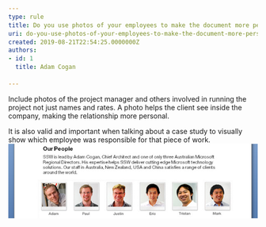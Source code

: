 ```yaml
---
type: rule
title: Do you use photos of your employees to make the document more personal?
uri: do-you-use-photos-of-your-employees-to-make-the-document-more-personal
created: 2019-08-21T22:54:25.0000000Z
authors:
- id: 1
  title: Adam Cogan

---
```


Include photos of the project manager and others involved in running the project not just names and rates. A photo helps the client see inside the company, making the relationship more personal.

It is also valid and important when talking about a case study to visually show which employee was responsible for that piece of work.
 ![ Use photos of your employees to make the document more personal](Proposals_EmployeesPhotos.jpg)
